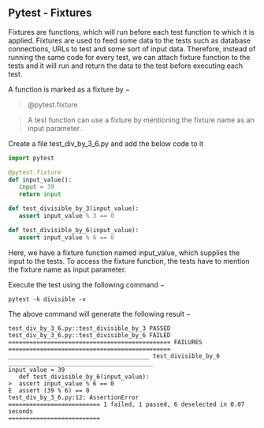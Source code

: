 ## Pytest - Fixtures

Fixtures are functions, which will run before each test function to which it is applied. Fixtures are used to feed some data to the tests such as database connections, URLs to test and some sort of input data. Therefore, instead of running the same code for every test, we can attach fixture function to the tests and it will run and return the data to the test before executing each test.

A function is marked as a fixture by −

>@pytest.fixture

>A test function can use a fixture by mentioning the fixture name as an input parameter.

Create a file test_div_by_3_6.py and add the below code to it

```python
import pytest

@pytest.fixture
def input_value():
   input = 39
   return input

def test_divisible_by_3(input_value):
   assert input_value % 3 == 0

def test_divisible_by_6(input_value):
   assert input_value % 6 == 0
```

Here, we have a fixture function named input_value, which supplies the input to the tests. To access the fixture function, the tests have to mention the fixture name as input parameter.

Execute the test using the following command −

```
pytest -k divisible -v
```

The above command will generate the following result −

```
test_div_by_3_6.py::test_divisible_by_3 PASSED
test_div_by_3_6.py::test_divisible_by_6 FAILED
============================================== FAILURES
==============================================
________________________________________ test_divisible_by_6
_________________________________________
input_value = 39
   def test_divisible_by_6(input_value):
>  assert input_value % 6 == 0
E  assert (39 % 6) == 0
test_div_by_3_6.py:12: AssertionError
========================== 1 failed, 1 passed, 6 deselected in 0.07 seconds
==========================
```
